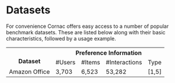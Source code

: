 # Datasets

For convenience Cornac offers easy access to a number of popular benchmark datasets. These are listed below along with their basic characteristics, followed by a usage example.
<table>
  <tr>
    <th rowspan="2"><br>Dataset</th>
    <th colspan="4">Preference Information</th>
  </tr>
  <tr>
    <td>#Users</td>
    <td>#Items</td>
    <td>#Interactions</td>
    <td>Type</td>
  </tr>
  <tr>
    <td>Amazon Office</td>
    <td>3,703</td>
    <td>6,523</td>
    <td>53,282</td>
    <td>[1,5]</td>
  </tr>
</table>